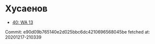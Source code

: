 # Хусаенов
- [40: WA 13](40.md)

Commit: e90d09b765140e2d025bbc6dc4210696568045be
 fetched at: 20201217-210339
